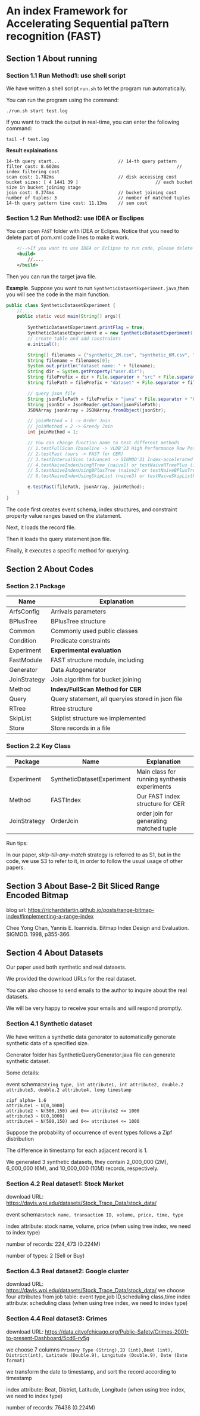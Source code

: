 # An index Framework for Accelerating Sequential paTtern recognition (FAST)



## Section 1 About running

### Section 1.1 Run Method1: use shell script

We have written a shell script ```run.sh``` to let the program run automatically.

You can run the program using the command:

```
./run.sh start test.log
```

If you want to track the output in real-time, you can enter the following command:

```
tail -f test.log
```

**Result explainations**

```
14-th query start...                      // 14-th query pattern
filter cost: 8.602ms											// index filtering cost
scan cost: 1.782ms	                      // disk accessing cost
bucket sizes: [ 4 1441 39 ]								// each bucket size in bucket joining stage
join cost: 0.374ms                        // bucket joining cost
number of tuples: 3                       // number of matched tuples
14-th query pattern time cost: 11.13ms    // sum cost
```

### Section 1.2 Run Method2: use IDEA or Esclipes 

You can open ```FAST``` folder with IDEA or Eclipes. Notice that you need to delete part of pom.xml code lines to make it work.

```xml
    <!-->If you want to use IDEA or Eclipse to run code, please delete below content<-->
    <build>
        //....
    </build>
```

Then you can run the target java file.

**Example**. Suppose you want to run ```SyntheticDatasetExperiment.java```,then you will see the code in the main function.

```java
public class SyntheticDatasetExperiment {
    //....
    public static void main(String[] args){
        
        SyntheticDatasetExperiment.printFlag = true;
        SyntheticDatasetExperiment e = new SyntheticDatasetExperiment();
        // create table and add constraints
        e.initial();

        String[] filenames = {"synthetic_2M.csv", "synthetic_6M.csv", "synthetic_10M.csv"};
        String filename = filenames[0];
        System.out.println("dataset name: " + filename);
        String dir = System.getProperty("user.dir");
        String filePrefix = dir + File.separator + "src" + File.separator + "main" + File.separator;
        String filePath = filePrefix + "dataset" + File.separator + filename;

        // query json file
        String jsonFilePath = filePrefix + "java" + File.separator + "Query" + File.separator + "synthetic_query.json";
        String jsonStr = JsonReader.getJson(jsonFilePath);
        JSONArray jsonArray = JSONArray.fromObject(jsonStr);

        // joinMethod = 1 -> Order Join
        // joinMethod = 2 -> Greedy Join
        int joinMethod = 1;

        // You can change function name to test different methods
        // 1.testFullScan (baseline -> VLDB'23 High Performance Row Pattern Recognition Using Joins)
        // 2.testFast (ours -> FAST for CER)
        // 3.testIntervalScan (advanced -> SIGMOD'21 Index-accelerated Pattern Matching in event stores)
        // 4.testNaiveIndexUsingRTree (naive1) or testNaiveRTreePlus (it means using interval filtering algorithm)
        // 5.testNaiveIndexUsingBPlusTree (naive2) or testNaiveBPlusTreePlus (it means using interval filtering algorithm)
        // 6.testNaiveIndexUsingSkipList (naive3) or testNaiveSkipListPlus (it means using interval filtering algorithm)

        e.testFast(filePath, jsonArray, joinMethod);
    }
}
```

The code first creates event schema, index structures, and constraint property value ranges based on the statement.

Next, it loads the record file. 

Then it loads the query statement json file. 

Finally, it executes a specific method for querying.



## Section 2 About Codes

### Section 2.1 Package

| Name         | Explanation                                       |
| ------------ | ------------------------------------------------- |
| ArfsConfig   | Arrivals parameters                               |
| BPlusTree    | BPlusTree structure                               |
| Common       | Commonly used public classes                      |
| Condition    | Predicate constraints                             |
| Experiment   | **Experimental evaluation**                       |
| FastModule   | FAST structure module, including                  |
| Generator    | Data Autogenerator                                |
| JoinStrategy | Join algorithm for bucket joining                 |
| Method       | **Index/FullScan Method for CER**                 |
| Query        | Query statement, all queryies stored in json file |
| RTree        | Rtree structure                                   |
| SkipList     | Skiplist structure we implemented                 |
| Store        | Store records in a file                           |

### Section 2.2 Key Class 

| Package      | Name                       | Explanation                                  |
| ------------ | -------------------------- | -------------------------------------------- |
| Experiment   | SyntheticDatasetExperiment | Main class for running synthesis experiments |
| Method       | FASTIndex                  | Our FAST index structure for CER             |
| JoinStrategy | OrderJoin                  | order join for generating matched tuple      |

Run tips: 

In our paper, *skip-till-any-match* strategy is referred to as S1, but in the code, we use S3 to refer to it, in order to follow the usual usage of other papers.


## Section 3 About Base-2 Bit Sliced Range Encoded Bitmap

blog url: https://richardstartin.github.io/posts/range-bitmap-index#implementing-a-range-index

Chee Yong Chan, Yannis E. Ioannidis. Bitmap Index Design and Evaluation. SIGMOD. 1998, p355-366.

## Section 4 About Datasets

Our paper used both synthetic and real datasets.

We provided the download URLs for the real dataset.

You can also choose to send emails to the author to inquire about the real datasets.

We will be very happy to receive your emails and will respond promptly.

### Section 4.1  Synthetic dataset

We have written a synthetic data generator to automatically generate synthetic data of a specified size.

Generator folder has SyntheticQueryGenerator.java file can generate synthetic dataset.

Some details: 

event schema:```String type, int attribute1, int attribute2, double.2 attribute3, double.2 attribute4, long timestamp```

```
zipf alpha= 1.6
attribute1 ~ U[0,1000]
attribute2 ~ N(500,150) and 0<= attribute2 <= 1000
attribute3 ~ U[0,1000]
attribute4 ~ N(500,150) and 0<= attribute4 <= 1000
```

Suppose the probability of occurrence of event types follows a Zipf distribution

The difference in timestamp for each adjacent record is 1.

We generated 3 synthetic datasets, they contain 2_000_000 (2M), 6_000_000 (6M), and 10_000_000 (10M) records, respectively.

### Section 4.2 Real dataset1: Stock Market

download URL: https://davis.wpi.edu/datasets/Stock_Trace_Data/stock_data/

event schema:```stock name, transaction ID, volume, price, time, type```

index attribute: stock name, volume, price (when using tree index, we need to index type)

number of records: 224_473 (0.224M)

number of types: 2 (Sell or Buy)

### Section 4.3  Real dataset2: Google cluster

download URL: https://davis.wpi.edu/datasets/Stock_Trace_Data/stock_data/
we choose four attributes from job table: event type,job ID,scheduling class,time
index attribute: scheduling class (when using tree index, we need to index type)

### Section 4.4 Real dataset3: Crimes

download URL: https://data.cityofchicago.org/Public-Safety/Crimes-2001-to-present-Dashboard/5cd6-ry5g

we choose 7 columns ```Primary Type (String),ID (int),Beat (int), District(int), Latitude (Double.9), Longitude (Double.9), Date (Date format)```

we transform the date to timestamp, and sort the record according to timestamp

index attribute: Beat, District, Latitude, Longitude (when using tree index, we need to index type)

number of records: 76438 (0.224M)
